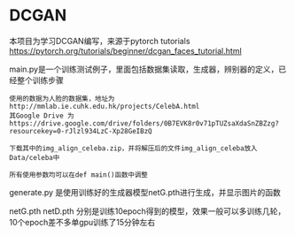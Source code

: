 # DCGAN

本项目为学习DCGAN编写，来源于pytorch tutorials https://pytorch.org/tutorials/beginner/dcgan_faces_tutorial.html

main.py是一个训练测试例子，里面包括数据集读取，生成器，辨别器的定义，已经整个训练步骤

    使用的数据为人脸的数据集，地址为http://mmlab.ie.cuhk.edu.hk/projects/CelebA.html
    其Google Drive 为https://drive.google.com/drive/folders/0B7EVK8r0v71pTUZsaXdaSnZBZzg?resourcekey=0-rJlzl934LzC-Xp28GeIBzQ

    下载其中的img_align_celeba.zip，并将解压后的文件img_align_celeba放入Data/celeba中

    所有使用参数均可以在def main()函数中调整

generate.py 是使用训练好的生成器模型netG.pth进行生成，并显示图片的函数

netG.pth netD.pth 分别是训练10epoch得到的模型，效果一般可以多训练几轮，10个epoch差不多单gpu训练了15分钟左右
